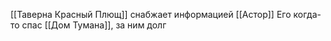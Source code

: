 [[Таверна Красный Плющ]]  снабжает информацией [[Астор]]
Его когда-то спас [[Дом Тумана]], за ним долг